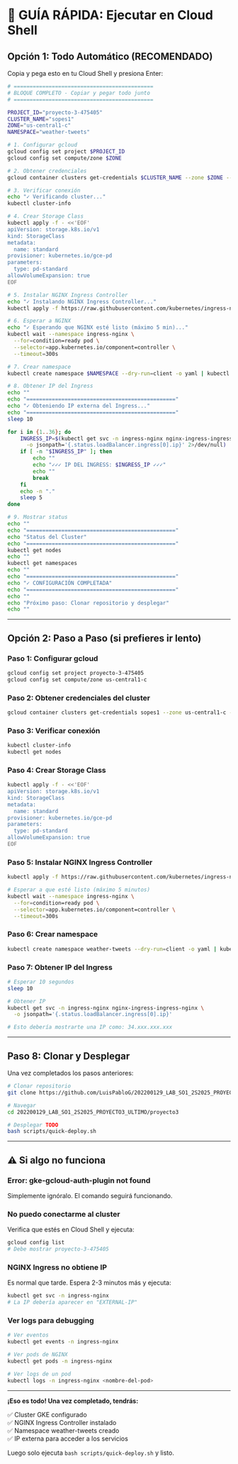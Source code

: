 # 🚀 GUÍA RÁPIDA: Ejecutar en Cloud Shell

## Opción 1: Todo Automático (RECOMENDADO)

Copia y pega esto en tu Cloud Shell y presiona Enter:

```bash
# ============================================
# BLOQUE COMPLETO - Copiar y pegar todo junto
# ============================================

PROJECT_ID="proyecto-3-475405"
CLUSTER_NAME="sopes1"
ZONE="us-central1-c"
NAMESPACE="weather-tweets"

# 1. Configurar gcloud
gcloud config set project $PROJECT_ID
gcloud config set compute/zone $ZONE

# 2. Obtener credenciales
gcloud container clusters get-credentials $CLUSTER_NAME --zone $ZONE --project $PROJECT_ID

# 3. Verificar conexión
echo "✓ Verificando cluster..."
kubectl cluster-info

# 4. Crear Storage Class
kubectl apply -f - <<'EOF'
apiVersion: storage.k8s.io/v1
kind: StorageClass
metadata:
  name: standard
provisioner: kubernetes.io/gce-pd
parameters:
  type: pd-standard
allowVolumeExpansion: true
EOF

# 5. Instalar NGINX Ingress Controller
echo "✓ Instalando NGINX Ingress Controller..."
kubectl apply -f https://raw.githubusercontent.com/kubernetes/ingress-nginx/controller-v1.8.1/deploy/static/provider/cloud/deploy.yaml

# 6. Esperar a NGINX
echo "✓ Esperando que NGINX esté listo (máximo 5 min)..."
kubectl wait --namespace ingress-nginx \
  --for=condition=ready pod \
  --selector=app.kubernetes.io/component=controller \
  --timeout=300s

# 7. Crear namespace
kubectl create namespace $NAMESPACE --dry-run=client -o yaml | kubectl apply -f -

# 8. Obtener IP del Ingress
echo ""
echo "==============================================="
echo "✓ Obteniendo IP externa del Ingress..."
echo "==============================================="
sleep 10

for i in {1..36}; do
    INGRESS_IP=$(kubectl get svc -n ingress-nginx nginx-ingress-ingress-nginx \
      -o jsonpath='{.status.loadBalancer.ingress[0].ip}' 2>/dev/null)
    if [ -n "$INGRESS_IP" ]; then
        echo ""
        echo "✓✓✓ IP DEL INGRESS: $INGRESS_IP ✓✓✓"
        echo ""
        break
    fi
    echo -n "."
    sleep 5
done

# 9. Mostrar status
echo ""
echo "==============================================="
echo "Status del Cluster"
echo "==============================================="
kubectl get nodes
echo ""
kubectl get namespaces
echo ""
echo "==============================================="
echo "✓ CONFIGURACIÓN COMPLETADA"
echo "==============================================="
echo ""
echo "Próximo paso: Clonar repositorio y desplegar"
echo ""
```

---

## Opción 2: Paso a Paso (si prefieres ir lento)

### Paso 1: Configurar gcloud

```bash
gcloud config set project proyecto-3-475405
gcloud config set compute/zone us-central1-c
```

### Paso 2: Obtener credenciales del cluster

```bash
gcloud container clusters get-credentials sopes1 --zone us-central1-c --project proyecto-3-475405
```

### Paso 3: Verificar conexión

```bash
kubectl cluster-info
kubectl get nodes
```

### Paso 4: Crear Storage Class

```bash
kubectl apply -f - <<'EOF'
apiVersion: storage.k8s.io/v1
kind: StorageClass
metadata:
  name: standard
provisioner: kubernetes.io/gce-pd
parameters:
  type: pd-standard
allowVolumeExpansion: true
EOF
```

### Paso 5: Instalar NGINX Ingress Controller

```bash
kubectl apply -f https://raw.githubusercontent.com/kubernetes/ingress-nginx/controller-v1.8.1/deploy/static/provider/cloud/deploy.yaml

# Esperar a que esté listo (máximo 5 minutos)
kubectl wait --namespace ingress-nginx \
  --for=condition=ready pod \
  --selector=app.kubernetes.io/component=controller \
  --timeout=300s
```

### Paso 6: Crear namespace

```bash
kubectl create namespace weather-tweets --dry-run=client -o yaml | kubectl apply -f -
```

### Paso 7: Obtener IP del Ingress

```bash
# Esperar 10 segundos
sleep 10

# Obtener IP
kubectl get svc -n ingress-nginx nginx-ingress-ingress-nginx \
  -o jsonpath='{.status.loadBalancer.ingress[0].ip}'

# Esto debería mostrarte una IP como: 34.xxx.xxx.xxx
```

---

## Paso 8: Clonar y Desplegar

Una vez completados los pasos anteriores:

```bash
# Clonar repositorio
git clone https://github.com/LuisPabloG/202200129_LAB_SO1_2S2025_PROYECTO3_ULTIMO.git

# Navegar
cd 202200129_LAB_SO1_2S2025_PROYECTO3_ULTIMO/proyecto3

# Desplegar TODO
bash scripts/quick-deploy.sh
```

---

## ⚠️ Si algo no funciona

### Error: gke-gcloud-auth-plugin not found

Simplemente ignóralo. El comando seguirá funcionando.

### No puedo conectarme al cluster

Verifica que estés en Cloud Shell y ejecuta:

```bash
gcloud config list
# Debe mostrar proyecto-3-475405
```

### NGINX Ingress no obtiene IP

Es normal que tarde. Espera 2-3 minutos más y ejecuta:

```bash
kubectl get svc -n ingress-nginx
# La IP debería aparecer en "EXTERNAL-IP"
```

### Ver logs para debugging

```bash
# Ver eventos
kubectl get events -n ingress-nginx

# Ver pods de NGINX
kubectl get pods -n ingress-nginx

# Ver logs de un pod
kubectl logs -n ingress-nginx <nombre-del-pod>
```

---

**¡Eso es todo! Una vez completado, tendrás:**

✅ Cluster GKE configurado  
✅ NGINX Ingress Controller instalado  
✅ Namespace weather-tweets creado  
✅ IP externa para acceder a los servicios  

Luego solo ejecuta `bash scripts/quick-deploy.sh` y listo.
